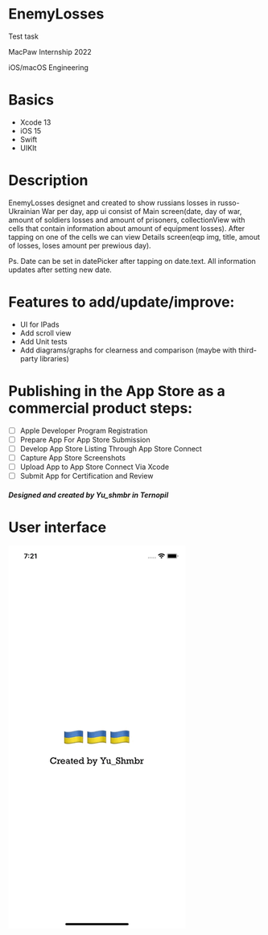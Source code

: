 # **EnemyLosses**
Test task

MacPaw Internship 2022

iOS/macOS Engineering 

# Basics
* Xcode 13
* iOS 15
* Swift
* UIKIt

# Description
EnemyLosses designet and created to show russians losses in russo-Ukrainian War per day, app ui consist of Main screen(date, day of war, amount of soldiers losses and amount of prisoners, collectionView with cells that contain information about amount of equipment losses). After tapping on one of the cells we can view Details screen(eqp img, title, amout of losses, loses amount per prewious day). 

Ps. Date can be set in datePicker after tapping on date.text. All information updates after setting new date.


# Features to add/update/improve:
* UI for IPads
* Add scroll view
* Add Unit tests
* Add diagrams/graphs for clearness and comparison (maybe with third-party libraries)

# Publishing in the App Store as a commercial product steps:
- [ ] Apple Developer Program Registration
- [ ] Prepare App For App Store Submission 
- [ ] Develop App Store Listing Through App Store Connect
- [ ] Capture App Store Screenshots 
- [ ] Upload App to App Store Connect Via Xcode
- [ ] Submit App for Certification and Review

#### *Designed and created by Yu_shmbr in Ternopil* ####

# User interface
![alt text](https://github.com/shmbr/EnemyLosses/blob/main/recording.gif)
